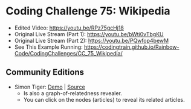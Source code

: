 # Coding Challenge 75: Wikipedia
* Edited Video: https://youtu.be/RPz75gcHj18
* Original Live Stream (Part 1): https://youtu.be/bWti0vTbgKU
* Original Live Stream (Part 2): https://youtu.be/PQwfop4bewM
* See This Example Running: https://codingtrain.github.io/Rainbow-Code/CodingChallenges/CC_75_Wikipedia/

## Community Editions

* Simon Tiger: [Demo](https://simon-tiger.github.io/wikipedia-crawler/wikipedia) | [Source](https://github.com/Tino1008/10-Print)
  * Is also a graph-of-relatedness revealer.
  * You can click on the nodes (articles) to reveal its related articles.
